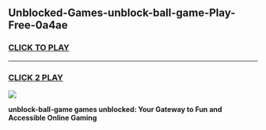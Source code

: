 
## Unblocked-Games-unblock-ball-game-Play-Free-0a4ae
<h3>
<a href="https://premium76.site?title=unblock-ball-game&ref=18A1">CLICK TO PLAY</a></h3>
<hr>

<h3>
<a href="https://premium76.site?title=unblock-ball-game&ref=18A1">CLICK 2 PLAY</a>
  
</h3>

<a href="https://premium76.site?title=unblock-ball-game&ref=18A1"><img src="https://clearcache.store/games.png"></a>


**unblock-ball-game games unblocked: Your Gateway to Fun and Accessible Online Gaming**
